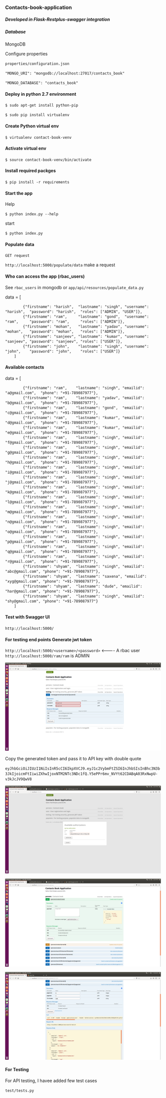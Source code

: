 ### Contacts-book-application

##### Developed in Flask-Restplus-swagger integration

##### Database 

MongoDB

Configure properties

`properties/configuration.json`

`"MONGO_URI": "mongodb://localhost:27017/contacts_book"`

`"MONGO_DATABASE": "contacts_book"`

#### Deploy in python 2.7 environment

`$ sudo apt-get install python-pip`

`$ sudo pip install virtualenv`

#### Create Python virtual env

`$ virtualenv contact-book-venv`

#### Activate virtual env
`$ source contact-book-venv/bin/activate`

#### Install required packges

`$ pip install -r requirements`

#### Start the app

Help

`$ python index.py --help`

start 

`$ python index.py`

#### Populate data

`GET request`

`http://localhost:5000/populate/data` make a request

#### Who can access the app (rbac_users)

See `rbac_users` in mongodb or `app/api/resources/populate_data.py`

data = [
            
            {"firstname": "harish",  "lastname": "singh", "username": "harish",  "password": "harish",  "roles": ["ADMIN", "USER"]},
            {"firstname": "ram",     "lastname": "gond",  "username": "ram",     "password": "ram",     "roles": ["ADMIN"]},
            {"firstname": "mohan",   "lastname": "yadav", "username": "mohan",   "password": "mohan",   "roles": ["ADMIN"]},
            {"firstname": "sanjeev", "lastname": "kumar", "username": "sanjeev", "password": "sanjeev", "roles": ["USER"]},
            {"firstname": "john",    "lastname": "singh", "username": "john",    "password": "john",    "roles": ["USER"]}
        ]
        
#### Available contacts

data = [

            {"firstname": "ram",    "lastname": "singh", "emailid": "a@gmail.com",  "phone": "+91-789087977"},
            {"firstname": "ram",    "lastname": "yadav", "emailid": "b@gmail.com",  "phone": "+91-789087977"},
            {"firstname": "ram",    "lastname": "gond",  "emailid": "c@gmail.com",  "phone": "+91-789087977"},
            {"firstname": "ram",    "lastname": "kumar", "emailid": "d@gmail.com",  "phone": "+91-789087977"},
            {"firstname": "ram",    "lastname": "kumar", "emailid": "e@gmail.com",  "phone": "+91-789087977"},
            {"firstname": "ram",    "lastname": "singh", "emailid": "f@gmail.com",  "phone": "+91-789087977"},
            {"firstname": "ram",    "lastname": "singh", "emailid": "g@gmail.com",  "phone": "+91-789087977"},
            {"firstname": "ram",    "lastname": "singh", "emailid": "h@gmail.com",  "phone": "+91-789087977"},
            {"firstname": "ram",    "lastname": "singh", "emailid": "i@gmail.com",  "phone": "+91-789087977"},
            {"firstname": "ram",    "lastname": "singh", "emailid": "j@gmail.com",  "phone": "+91-789087977"},
            {"firstname": "ram",    "lastname": "singh", "emailid": "k@gmail.com",  "phone": "+91-789087977"},
            {"firstname": "ram",    "lastname": "singh", "emailid": "l@gmail.com",  "phone": "+91-789087977"},
            {"firstname": "ram",    "lastname": "singh", "emailid": "m@gmail.com",  "phone": "+91-789087977"},
            {"firstname": "ram",    "lastname": "singh", "emailid": "n@gmail.com",  "phone": "+91-789087977"},
            {"firstname": "ram",    "lastname": "singh", "emailid": "o@gmail.com",  "phone": "+91-789087977"},
            {"firstname": "ram",    "lastname": "singh", "emailid": "p@gmail.com",  "phone": "+91-789087977"},
            {"firstname": "ram",    "lastname": "singh", "emailid": "q@gmail.com",  "phone": "+91-789087977"},
            {"firstname": "ram",    "lastname": "singh", "emailid": "r@gmail.com",  "phone": "+91-789087977"},
            {"firstname": "shyam",  "lastname": "singh", "emailid": "abc@gmail.com", "phone": "+91-789087977"},
            {"firstname": "shyam",  "lastname": "saxena", "emailid": "xyg@gmail.com", "phone": "+91-789087977"},
            {"firstname": "shyam",  "lastname": "dude", "emailid": "har@gmail.com", "phone": "+91-789087977"},
            {"firstname": "shyam",  "lastname": "singh", "emailid": "shy@gmail.com", "phone": "+91-789087977"}
        ]
        
#### Test with Swagger UI

`http://localhost:5000/`

#### For testing end points Generate jwt token

`http://localhost:5000/<username>/<password>` <---- A rbac user
`http://localhost:5000/ram/ram` is ADMIN

![alt text](https://github.com/sandhyalalkumar/contacts-book-secure-ws/blob/master/generate_token.png)

Copy the generated token and pass it to API key with double quote

`eyJhbGciOiJIUzI1NiIsInR5cCI6IkpXVCJ9.eyJ1c2VybmFtZSI6InJhbSIsInBhc3N3b3JkIjoicmFtIiwiZXhwIjoxNTM2NTc3NDc1fQ.Y5ePPr6mv_NVYt62CDABqA03RxNwpU-v3kJcJV9QwV8`

![alt text](https://github.com/sandhyalalkumar/contacts-book-secure-ws/blob/master/authorize_apis.png)

![alt text](https://github.com/sandhyalalkumar/contacts-book-secure-ws/blob/master/authorized.png)

![alt text](https://github.com/sandhyalalkumar/contacts-book-secure-ws/blob/master/search_paging.png)

#### For Testing

For API testing, I havee added few test cases

`test/tests.py`








